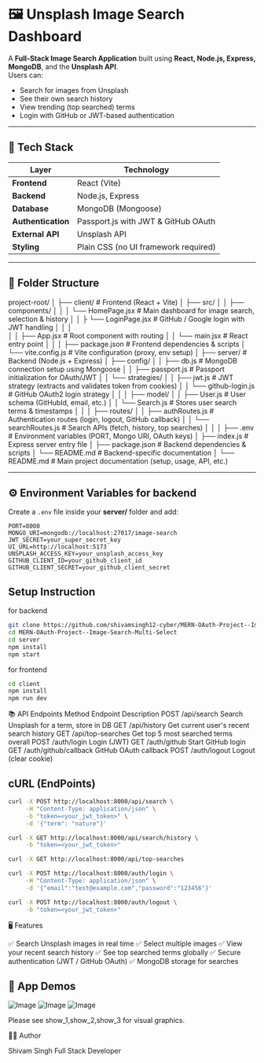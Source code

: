 # 🖼️ Unsplash Image Search Dashboard

A **Full-Stack Image Search Application** built using **React, Node.js, Express, MongoDB**, and the **Unsplash API**.  
Users can:
- Search for images from Unsplash
- See their own search history
- View trending (top searched) terms
- Login with GitHub or JWT-based authentication

---

## 🚀 Tech Stack

| Layer | Technology |
|-------|-------------|
| **Frontend** | React (Vite) |
| **Backend** | Node.js, Express |
| **Database** | MongoDB (Mongoose) |
| **Authentication** | Passport.js with JWT & GitHub OAuth |
| **External API** | Unsplash API |
| **Styling** | Plain CSS (no UI framework required) |

---

## 🧩 Folder Structure
project-root/
│
├── client/                           # Frontend (React + Vite)
│   ├── src/
│   │   ├── components/
│   │   │   └── HomePage.jsx          # Main dashboard for image search, selection & history
│   │   ├   └── LoginPage.jsx         # GitHub / Google login with JWT handling
│   │   │   
│   │   ├── App.jsx                   # Root component with routing
│   │   └── main.jsx                  # React entry point
│   │
│   ├── package.json                  # Frontend dependencies & scripts
│   └── vite.config.js                # Vite configuration (proxy, env setup)
│
├── server/                           # Backend (Node.js + Express)
│   ├── config/
│   │   ├── db.js                     # MongoDB connection setup using Mongoose
│   │   ├── passport.js               # Passport initialization for OAuth/JWT
│   │   └── strategies/
│   │       ├── jwt.js                # JWT strategy (extracts and validates token from cookies)
│   │       └── github-login.js       # GitHub OAuth2 login strategy
│   │
│   ├── model/
│   │   ├── User.js                   # User schema (GitHubId, email, etc.)
│   │   └── Search.js                 # Stores user search terms & timestamps
│   │
│   ├── routes/
│   │   ├── authRoutes.js             # Authentication routes (login, logout, GitHub callback)
│   │   └── searchRoutes.js           # Search APIs (fetch, history, top searches)
│   │
│   ├── .env                          # Environment variables (PORT, Mongo URI, OAuth keys)
│   ├── index.js                      # Express server entry file
│   ├── package.json                  # Backend dependencies & scripts
│   └── README.md                     # Backend-specific documentation
│
└── README.md                         # Main project documentation (setup, usage, API, etc.)



---

## ⚙️ Environment Variables for backend

Create a `.env` file inside your **server/** folder and add:

```env
PORT=8000
MONGO_URI=mongodb://localhost:27017/image-search
JWT_SECRET=your_super_secret_key
UI_URL=http://localhost:5173
UNSPLASH_ACCESS_KEY=your_unsplash_access_key
GITHUB_CLIENT_ID=your_github_client_id
GITHUB_CLIENT_SECRET=your_github_client_secret
```
## Setup Instruction

for backend
```bash
git clone https://github.com/shivamsingh12-cyber/MERN-OAuth-Project--Image-Search-Multi-Select.git
cd MERN-OAuth-Project--Image-Search-Multi-Select
cd server
npm install
npm start
```
for frontend
```bash
cd client
npm install
npm run dev
```
📚 API Endpoints
Method	             Endpoint	                           Description
POST	            /api/search	                      Search Unsplash for a term, store in DB
GET	                /api/history	                  Get current user's recent search history
GET	                /api/top-searches	              Get top 5 most searched terms overall
POST	            /auth/login	                      Login (JWT)
GET	                /auth/github	                  Start GitHub login
GET	                /auth/github/callback	          GitHub OAuth callback
POST	            /auth/logout	                  Logout (clear cookie)

## cURL (EndPoints)
```bash
curl -X POST http://localhost:8000/api/search \
     -H "Content-Type: application/json" \
     -b "token=<your_jwt_token>" \
     -d '{"term": "nature"}'
```
```bash
curl -X GET http://localhost:8000/api/search/history \
     -b "token=<your_jwt_token>"
```
```bash
curl -X GET http://localhost:8000/api/top-searches
```
```bash
curl -X POST http://localhost:8000/auth/login \
     -H "Content-Type: application/json" \
     -d '{"email":"test@example.com","password":"123456"}'
```
```bash
curl -X POST http://localhost:8000/auth/logout \
     -b "token=<your_jwt_token>"
```


🖥️ Features

✅ Search Unsplash images in real time
✅ Select multiple images
✅ View your recent search history
✅ See top searched terms globally
✅ Secure authentication (JWT / GitHub OAuth)
✅ MongoDB storage for searches

## 🎥 App Demos  

![Image](https://github.com/user-attachments/assets/51d9fe33-5838-4990-91a0-30f9212b3d72)
![Image](https://github.com/user-attachments/assets/c580c3dc-945d-4c9a-83c1-16bf6a447b52)
![Image](https://github.com/user-attachments/assets/2b250dd2-5e87-44a4-8173-5801e40586cf)

Please see show_1,show_2,show_3 for visual graphics.



🧑‍💻 Author

Shivam Singh
Full Stack Developer



